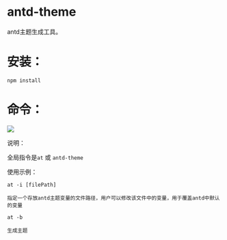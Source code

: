 # antd-theme
antd主题生成工具。

#  安装：

	npm install

# 命令：

![](https://i.imgur.com/0O1LFme.png)

说明：

全局指令是`at` 或 `antd-theme`

使用示例：

	at -i [filePath]

	指定一个存放antd主题变量的文件路径，用户可以修改该文件中的变量，用于覆盖antd中默认的变量

	at -b
	
	生成主题